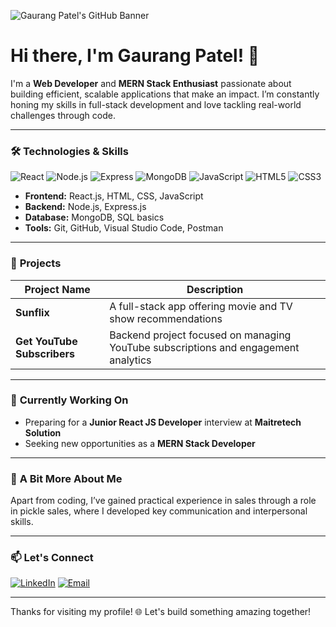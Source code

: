 ![Gaurang Patel's GitHub Banner](https://via.placeholder.com/800x200?text=Welcome+to+Gaurang+Patel's+GitHub+Profile!+🌐)

# Hi there, I'm Gaurang Patel! 👋

I'm a **Web Developer** and **MERN Stack Enthusiast** passionate about building efficient, scalable applications that make an impact. I’m constantly honing my skills in full-stack development and love tackling real-world challenges through code.

---

### 🛠️ **Technologies & Skills**

![React](https://img.shields.io/badge/-React-61DAFB?logo=react&logoColor=white&style=flat-square) 
![Node.js](https://img.shields.io/badge/-Node.js-339933?logo=node.js&logoColor=white&style=flat-square) 
![Express](https://img.shields.io/badge/-Express.js-000000?logo=express&logoColor=white&style=flat-square)
![MongoDB](https://img.shields.io/badge/-MongoDB-47A248?logo=mongodb&logoColor=white&style=flat-square)
![JavaScript](https://img.shields.io/badge/-JavaScript-F7DF1E?logo=javascript&logoColor=black&style=flat-square) 
![HTML5](https://img.shields.io/badge/-HTML5-E34F26?logo=html5&logoColor=white&style=flat-square) 
![CSS3](https://img.shields.io/badge/-CSS3-1572B6?logo=css3&logoColor=white&style=flat-square)

- **Frontend:** React.js, HTML, CSS, JavaScript
- **Backend:** Node.js, Express.js
- **Database:** MongoDB, SQL basics
- **Tools:** Git, GitHub, Visual Studio Code, Postman

---

### 🌟 **Projects**

| Project Name                 | Description                                                                          |
|------------------------------|--------------------------------------------------------------------------------------|
| **Sunflix**                  | A full-stack app offering movie and TV show recommendations                          |
| **Get YouTube Subscribers**  | Backend project focused on managing YouTube subscriptions and engagement analytics   |

---

### 🚀 **Currently Working On**

- Preparing for a **Junior React JS Developer** interview at **Maitretech Solution**
- Seeking new opportunities as a **MERN Stack Developer**

---

### 🌱 **A Bit More About Me**

Apart from coding, I’ve gained practical experience in sales through a role in pickle sales, where I developed key communication and interpersonal skills.

---

### 📫 **Let's Connect**

[![LinkedIn](https://img.shields.io/badge/-LinkedIn-0A66C2?logo=linkedin&logoColor=white&style=for-the-badge)](https://linkedin.com/in/yourprofile)
[![Email](https://img.shields.io/badge/-Email-EA4335?logo=gmail&logoColor=white&style=for-the-badge)](mailto:your.email@example.com)

---

Thanks for visiting my profile! 🌐 Let's build something amazing together!
